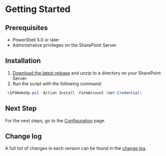 # Getting Started

## Prerequisites

- PowerShell 5.0 or later
- Administrative privileges on the SharePoint Server

## Installation

1. [Download the latest release](https://github.com/luigilink/SPSWakeUp/releases/latest) and unzip to a directory on your SharePoint Server.
2. Run the script with the following command:

```powershell
.\SPSWakeUp.ps1 -Action Install -FarmAccount (Get-Credential)
```

## Next Step

For the next steps, go to the [Configuration](./Configuration) page.

## Change log

A full list of changes in each version can be found in the [change log](https://github.com/luigilink/SPSWakeUp/blob/main/CHANGELOG.md).

